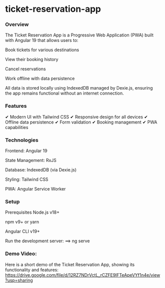 # ticket-reservation-app


### Overview
The Ticket Reservation App is a Progressive Web Application (PWA) built with Angular 19 that allows users to:

Book tickets for various destinations

View their booking history

Cancel reservations

Work offline with data persistence

All data is stored locally using IndexedDB managed by Dexie.js, ensuring the app remains functional without an internet connection.

### Features
✔ Modern UI with Tailwind CSS
✔ Responsive design for all devices
✔ Offline data persistence
✔ Form validation
✔ Booking management
✔ PWA capabilities


### Technologies
Frontend: Angular 19

State Management: RxJS

Database: IndexedDB (via Dexie.js)

Styling: Tailwind CSS

PWA: Angular Service Worker

### Setup
Prerequisites
Node.js v18+

npm v9+ or yarn

Angular CLI v19+

Run the development server:
  ==> ng serve

### Demo Video:
Here is a short demo of the Ticket Reservation App, showing its functionality and features:
https://drive.google.com/file/d/12RZ7NDrVctL_rCZFE9IFTeApeVYf1n4e/view?usp=sharing


